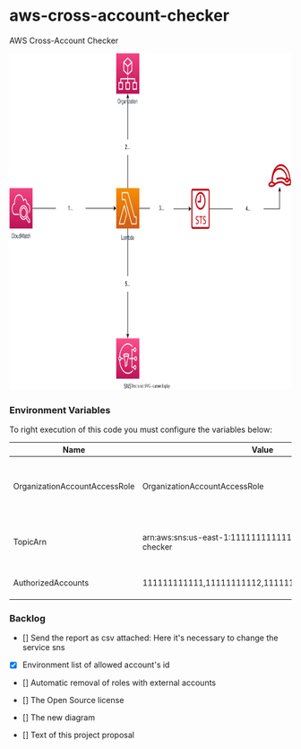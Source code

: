 # aws-cross-account-checker
AWS Cross-Account Checker

<img alt="General" height="600" src="./imgs/projeto.svg" title="General Diagram" width="600"/>

### Environment Variables
To right execution of this code you must configure the variables below:

| Name                          | Value                                                        | Description                                   |
|-------------------------------|--------------------------------------------------------------|-----------------------------------------------|
| OrganizationAccountAccessRole | OrganizationAccountAccessRole                                | Name of role used to assume role in others account |
| TopicArn                      | arn:aws:sns:us-east-1:111111111111:aws-cross-account-checker | Arn of topic used to send e-mails notification |
| AuthorizedAccounts                      | 111111111111,11111111112,11111111113,111111111114            | Accounts separated by comma                   |


### Backlog

- [] Send the report as csv attached: Here it's necessary to change the service sns

- [x] Environment list of allowed account's id

- [] Automatic removal of roles with external accounts

- [] The Open Source license

- [] The new diagram

- [] Text of this project proposal